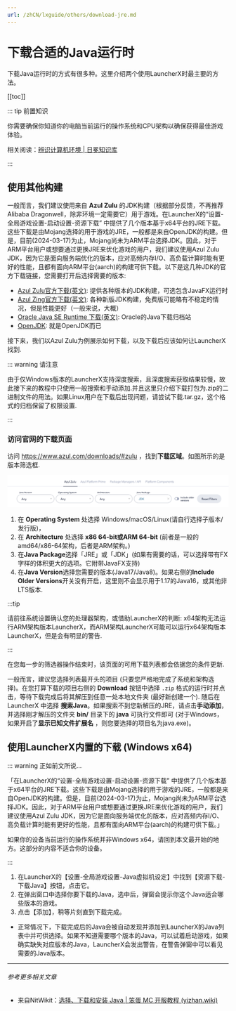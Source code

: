 ```yaml
---
url: /zhCN/lxguide/others/download-jre.md
---
```

# 下载合适的Java运行时

下载Java运行时的方式有很多种。这里介绍两个使用LauncherX时最主要的方法。

\[\[toc]]

::: tip 前置知识

你需要确保你知道你的电脑当前运行的操作系统和CPU架构以确保获得最佳游戏体验。

相关阅读：[辨识计算机环境 | 日冕知识库](/zhCN/guide/general/check-system.html)

:::

## 使用其他构建

一般而言，我们建议使用来自 **Azul Zulu** 的JDK构建（根据部分反馈，不再推荐Alibaba Dragonwell，除非环境一定需要它）用于游戏。在LauncherX的“设置-全局游戏设置-启动设置-资源下载” 中提供了几个版本基于x64平台的JRE下载。这些下载是由Mojang选择的用于游戏的JRE，一般都是来自OpenJDK的构建。但是，目前(2024-03-17)为止，Mojang尚未为ARM平台选择JDK。因此，对于ARM平台用户或想要通过更换JRE来优化游戏的用户，我们建议使用Azul Zulu JDK，因为它是面向服务端优化的版本，应对高频内存I/O、高负载计算时能有更好的性能，且都有面向ARM平台(aarch)的构建可供下载。以下是这几种JDK的官方下载链接，您需要打开后选择需要的版本:

* [Azul Zulu官方下载(英文)](https://www.azul.com/downloads/#zulu): 提供各种版本的JDK构建，可选包含JavaFX运行时
* [Azul Zing官方下载(英文)](https://www.azul.com/downloads/#prime): 各种新版JDK构建，免费版可能略有不稳定的情况，但是性能更好（一般来说，大概）
* [Oracle Java SE Runtime 下载(英文)](https://www.oracle.com/cn/java/technologies/downloads/archive/): Oracle的Java下载归档站
* [OpenJDK](https://openjdk.org/): 就是OpenJDK而已

接下来，我们以Azul Zulu为例展示如何下载，以及下载后应该如何让LauncherX找到.

::: warning 请注意

由于仅Windows版本的LauncherX支持深度搜索，且深度搜索获取结果较慢，故此接下来的教程中只使用一般搜索和手动添加.并且这里只介绍下载打包为.zip的二进制文件的用法。如果Linux用户在下载后出现问题，请尝试下载.tar.gz，这个格式的归档保留了权限设置.

:::

### 访问官网的下载页面

访问 https://www.azul.com/downloads/#zulu ，找到**下载区域**。如图所示的是版本筛选框.

![azul-website](/img/lxguide/perOsSetup/azul-website.png)

1. 在 **Operating System** 处选择 Windows/macOS/Linux(请自行选择子版本/发行版)，
2. 在 **Architecture** 处选择 **x86 64-bit或ARM 64-bit** (前者是一般的amd64/x86-64架构，后者是ARM架构。)
3. 在**Java Package**选择「JRE」或「JDK」(如果有需要的话，可以选择带有FX字样的体积更大的选项。它附带JavaFX支持)
4. 在**Java Version**选择您需要的版本(Java17/Java8)。如果右侧的**Include Older Versions**开关没有开启，这里则不会显示用于1.17的Java16，或其他非LTS版本.

:::tip

请前往系统设置确认您的处理器架构，或借助LauncherX的判断: x64架构无法运行ARM架构版本LauncherX，而ARM架构LauncherX可能可以运行x64架构版本LauncherX，但是会有明显的警告.

:::

在您每一步的筛选器操作结束时，该页面的可用下载列表都会依据您的条件更新.

一般而言，建议您选择列表最开头的项目 (只要您严格地完成了系统和架构选择)。在您打算下载的项目右侧的 **Download** 按钮中选择 `.zip` 格式的运行时并点击，等待下载完成后将其解压到任意一处本地文件夹 (最好新创建一个).
随后在 LauncherX 中选择 **搜索Java**。如果搜索不到您新解压的JRE，请点击**手动添加**，并选择刚才解压的文件夹 **bin/** 目录下的 **java** 可执行文件即可  (对于Windows，如果开启了**显示已知文件扩展名** ，则您要选择的项目名为java.exe)。

## 使用LauncherX内置的下载 (Windows x64)

::: warning 正如前文所说...

「在LauncherX的“设置-全局游戏设置-启动设置-资源下载” 中提供了几个版本基于x64平台的JRE下载。这些下载是由Mojang选择的用于游戏的JRE，一般都是来自OpenJDK的构建。但是，目前(2024-03-17)为止，Mojang尚未为ARM平台选择JDK。因此，对于ARM平台用户或想要通过更换JRE来优化游戏的用户，我们建议使用Azul Zulu JDK，因为它是面向服务端优化的版本，应对高频内存I/O、高负载计算时能有更好的性能，且都有面向ARM平台(aarch)的构建可供下载。」

如果你的设备当前运行的操作系统并非Windows x64，请回到本文最开始的地方。这部分的内容不适合你的设备。

:::

1. 在LauncherX的【设置-全局游戏设置-Java虚拟机设定】中找到【资源下载-下载Java】按钮，点击它。
2. 在弹出窗口中选择你要下载的Java，选中后，弹窗会提示你这个Java适合哪些版本的游戏。
3. 点击【添加】，稍等片刻直到下载完成。

* 正常情况下，下载完成后的Java会被自动发现并添加到LauncherX的Java列表中并可供选择。如果不知道需要哪个版本的Java，可以试着启动游戏，如果确实缺失对应版本的Java，LauncherX会发出警告，在警告弹窗中可以看见需要的Java版本。

***

###### 参考更多相关文章

* 来自NitWikit：[选择、下载和安装 Java | 笨蛋 MC 开服教程 (yizhan.wiki)](https://yizhan.wiki/NitWikit/preparation/choose-and-download-and-install-java)
